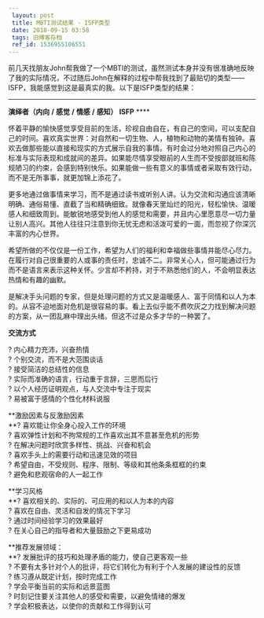 ```yaml
---
 layout: post
 title: MBTI测试结果 - ISFP类型
 date: 2018-09-15 03:58
 tags: 旧博客存档
 ref_id: 1536955106551
---
```

前几天找朋友John帮我做了一个MBTI的测试，虽然测试本身并没有很准确地反映了我的实际情况，不过随后John在解释的过程中帮我找到了最贴切的类型——ISFP，我能感觉到这是最真实的我。以下是ISFP类型的结果：

****

**演绎者（内向** **/** **感觉** **/** **情感** **/** **感知）** **ISFP** ****

怀着平静的愉快感觉享受目前的生活，珍视自由自在，有自己的空间，可以支配自己的时间。喜欢真实世界：对自然和一切生物、人，植物和动物的美情有独钟。喜欢去做那些能以直接和现实的方式展示自我的事情。有时会过分地对照自己内心的标准与实际表现和成就间的差异。如果能尽情享受眼前的人生而不受按部就班和陈规陋习的约束，会感到特别快乐。如果能做一些有意义的事情或者采取有效行动，而不是无所事事，就更加锦上添花了。

更多地通过做事情来学习，而不是通过读书或听别人讲。认为交流和沟通应该清晰明确、通俗易懂、直截了当和精确细致。就像春天里灿烂的阳光，轻松愉快、温暖感人和细致周到。能敏锐地感受到他人的感觉和需要，并且内心里愿意尽一切力量让别人高兴。其他人往往只注意到你无忧无虑和活泼可爱的一面，而忽视了你深沉丰富的内心世界。

希望所做的不仅仅是一份工作，希望为人们的福利和幸福做些事情并能尽心尽力。在履行对自己很重要的人或事的责任时，忠诚不二。非常关心人，但可能通过行为而不是语言来表示这种关怀。少言却不矜持，对于不熟悉他们的人，不会明显表达热情和有趣的幽默。

是解决手头问题的专家，但是处理问题的方式又是温暖感人、富于同情和以人为本的。从容不迫地面对危机是很容易的事。看上去似乎能不费吹灰之力找到解决问题的方案，从一团乱麻中理出头绪。但这不过是众多才华的一种罢了。

**交流方式**

? 内心精力充沛，兴奋热情  
? 个别交流，而不是大范围谈话  
? 接受简洁的总结性的信息  
? 实际而准确的语言，行动重于言辞，三思而后行  
? 以个人经历证明观点，与人交流中专注于现实  
? 易被富于感情的个性化材料说服

**激励因素与反激励因素  
**? 喜欢能让你全身心投入工作的环境  
? 喜欢弹性计划和不拘常规的工作喜欢出其不意甚至危机的形势  
? 在解决问题时欣赏多样性、挑战、兴奋和机会  
? 喜欢手头上的需要行动和迅速见效的项目  
? 希望自由，不受规则、程序、限制、等级和其他条条框框的约束  
? 避免和悲观宿命的人一起工作

**学习风格  
**? 喜欢相关的、实际的、可应用的和以人为本的内容  
? 喜欢在自由、灵活和自发的情况下学习  
? 通过时间经验学习的效果最好  
? 在关心自己的指导者和大量鼓励之下更易成功

**推荐发展领域：  
**? 发展批评的技巧和处理矛盾的能力，使自己更客观一些  
? 不要有太多针对个人的批评，将它们转化为有利于个人发展的建设性的反馈  
? 练习遵从既定计划，按时完成工作  
? 学会平衡当前的实际和远景蓝图  
? 时刻记住要关注其他人的感受和需要，以避免情绪的爆发  
? 学会积极表达，以使你的贡献和工作得到认可

